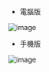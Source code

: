 * 電腦版

![image](https://user-images.githubusercontent.com/115185721/195567438-b29c1025-413e-4803-b2d8-88ce856307d4.png)
* 手機版

![image](https://user-images.githubusercontent.com/115185721/195569136-7c77679f-0a32-4eaa-b197-43cbd75dab22.png)
